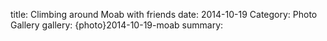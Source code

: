 title: Climbing around Moab with friends
date: 2014-10-19
Category: Photo Gallery
gallery: {photo}2014-10-19-moab
summary: 